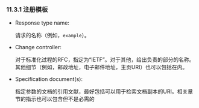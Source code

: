 ### 11.3.1 注册模板

- Response type name:

  请求的名称（例如，`example`）。

- Change controller:

  对于标准化过程的RFC，指定为“IETF”。对于其他，给出负责的部分的名称。其他细节（例如，邮政地址，电子邮件地址，主页URI）也可以包括在内。

- Specification document(s):

  指定参数的文档的引用文献，最好包括可以用于检索文档副本的URI。相关章节的指示也可以包含但不是必需的